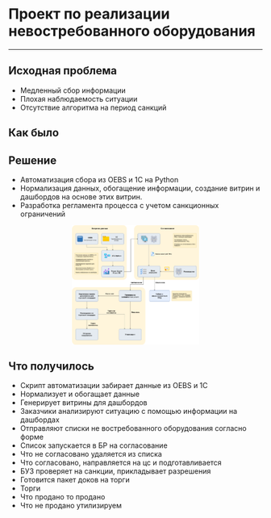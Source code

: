 # Проект по реализации невостребованного оборудования


---


## Исходная проблема
- Медленный сбор информации
- Плохая наблюдаемость ситуации
- Отсутствие алгоритма на период санкций


## Как было

## Решение
- Автоматизация сбора из OEBS и 1С на Python
- Нормализация данных, обогащение информации, создание витрин и дашбордов на основе этих витрин. 
- Разработка регламента процесса с учетом санкционных ограничений

<img src="data/guz_diag_to_be.png" width="50%" style="display: block; margin: auto;">

## Что получилось
- Скрипт автоматизации забирает данные из OEBS и 1С
- Нормализует и обогащает данные
- Генерирует витрины для дашбордов
- Заказчики анализируют ситуацию с помощью информации на дашбордах
- Отправляют списки не востребованного оборудования согласно форме
- Список запускается в БР на согласование 
- Что не согласовано удаляется из списка
- Что согласовано, направляется на цс и подготавливается
- БУЗ проверяет на санкции, прикладывает разрешения
- Готовится пакет доков на торги
- Торги
- Что продано то продано
- Что не продано утилизируем

